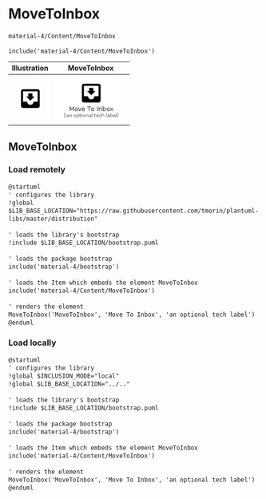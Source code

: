 # MoveToInbox


```text
material-4/Content/MoveToInbox
```

```text
include('material-4/Content/MoveToInbox')
```



| Illustration | MoveToInbox |
| :---: | :---: |
| ![illustration for Illustration](../../material-4/Content/MoveToInbox.png) | ![illustration for MoveToInbox](../../material-4/Content/MoveToInbox.Local.png) |




## MoveToInbox

### Load remotely
```plantuml
@startuml
' configures the library
!global $LIB_BASE_LOCATION="https://raw.githubusercontent.com/tmorin/plantuml-libs/master/distribution"

' loads the library's bootstrap
!include $LIB_BASE_LOCATION/bootstrap.puml

' loads the package bootstrap
include('material-4/bootstrap')

' loads the Item which embeds the element MoveToInbox
include('material-4/Content/MoveToInbox')

' renders the element
MoveToInbox('MoveToInbox', 'Move To Inbox', 'an optional tech label')
@enduml
```

### Load locally
```plantuml
@startuml
' configures the library
!global $INCLUSION_MODE="local"
!global $LIB_BASE_LOCATION="../.."

' loads the library's bootstrap
!include $LIB_BASE_LOCATION/bootstrap.puml

' loads the package bootstrap
include('material-4/bootstrap')

' loads the Item which embeds the element MoveToInbox
include('material-4/Content/MoveToInbox')

' renders the element
MoveToInbox('MoveToInbox', 'Move To Inbox', 'an optional tech label')
@enduml
```

